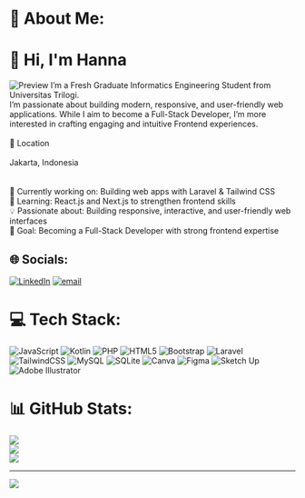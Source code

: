 # 💫 About Me:

# 👋 Hi, I'm Hanna
![Preview](./assets/preview.gif)
I’m a Fresh Graduate Informatics Engineering Student from Universitas Trilogi.<br>I’m passionate about building modern, responsive, and user-friendly web applications. While I aim to become a Full-Stack Developer, I’m more interested in crafting engaging and intuitive Frontend experiences.<br><br>📍 Location<br><br>Jakarta, Indonesia<br><br><br>🔭 Currently working on: Building web apps with Laravel & Tailwind CSS<br>🌱 Learning: React.js and Next.js to strengthen frontend skills<br>💡 Passionate about: Building responsive, interactive, and user-friendly web interfaces<br>🎯 Goal: Becoming a Full-Stack Developer with strong frontend expertise


## 🌐 Socials:
[![LinkedIn](https://img.shields.io/badge/LinkedIn-%230077B5.svg?logo=linkedin&logoColor=white)](https://linkedin.com/in/linkedin.com/in/hanna-halimatu-sadiah-8612b5261) [![email](https://img.shields.io/badge/Email-D14836?logo=gmail&logoColor=white)](mailto:hannahalimatu.s19@gmail.com) 

# 💻 Tech Stack:
![JavaScript](https://img.shields.io/badge/javascript-%23323330.svg?style=for-the-badge&logo=javascript&logoColor=%23F7DF1E) ![Kotlin](https://img.shields.io/badge/kotlin-%237F52FF.svg?style=for-the-badge&logo=kotlin&logoColor=white) ![PHP](https://img.shields.io/badge/php-%23777BB4.svg?style=for-the-badge&logo=php&logoColor=white) ![HTML5](https://img.shields.io/badge/html5-%23E34F26.svg?style=for-the-badge&logo=html5&logoColor=white) ![Bootstrap](https://img.shields.io/badge/bootstrap-%238511FA.svg?style=for-the-badge&logo=bootstrap&logoColor=white) ![Laravel](https://img.shields.io/badge/laravel-%23FF2D20.svg?style=for-the-badge&logo=laravel&logoColor=white) ![TailwindCSS](https://img.shields.io/badge/tailwindcss-%2338B2AC.svg?style=for-the-badge&logo=tailwind-css&logoColor=white) ![MySQL](https://img.shields.io/badge/mysql-4479A1.svg?style=for-the-badge&logo=mysql&logoColor=white) ![SQLite](https://img.shields.io/badge/sqlite-%2307405e.svg?style=for-the-badge&logo=sqlite&logoColor=white) ![Canva](https://img.shields.io/badge/Canva-%2300C4CC.svg?style=for-the-badge&logo=Canva&logoColor=white) ![Figma](https://img.shields.io/badge/figma-%23F24E1E.svg?style=for-the-badge&logo=figma&logoColor=white) ![Sketch Up](https://img.shields.io/badge/SketchUp-005F9E?style=for-the-badge&logo=sketchup&logoColor=white) ![Adobe Illustrator](https://img.shields.io/badge/adobe%20illustrator-%23FF9A00.svg?style=for-the-badge&logo=adobe%20illustrator&logoColor=white)
# 📊 GitHub Stats:
![](https://github-readme-stats.vercel.app/api?username=hannahs19&theme=rose_pine&hide_border=false&include_all_commits=false&count_private=false)<br/>
![](https://nirzak-streak-stats.vercel.app/?user=hannahs19&theme=rose_pine&hide_border=false)<br/>
![](https://github-readme-stats.vercel.app/api/top-langs/?username=hannahs19&theme=rose_pine&hide_border=false&include_all_commits=false&count_private=false&layout=compact)

---
[![](https://visitcount.itsvg.in/api?id=hannahs19&icon=0&color=0)](https://visitcount.itsvg.in)

<!-- Proudly created with GPRM ( https://gprm.itsvg.in ) -->
